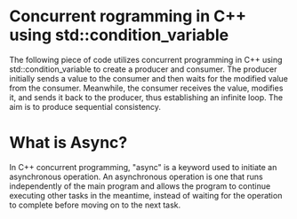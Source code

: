 # Concurrent rogramming in C++ using std::condition_variable
The following piece of code utilizes concurrent programming in C++ using std::condition_variable to create a producer and consumer. 
The producer initially sends a value to the consumer and then waits for the modified value from the consumer. 
Meanwhile, the consumer receives the value, modifies it, and sends it back to the producer, thus establishing an infinite loop. 
The aim is to produce sequential consistency.
# What is Async?
In C++ concurrent programming, "async" is a keyword used to initiate an asynchronous operation. An asynchronous operation is one that runs independently of the main program and allows the program to continue executing other tasks in the meantime, instead of waiting for the operation to complete before moving on to the next task.
 

